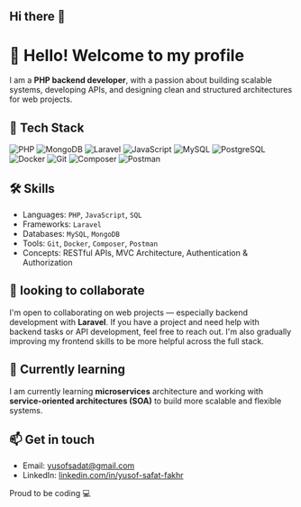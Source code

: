 ## Hi there 👋

<!--
**yusofsf/yusofsf** is a ✨ _special_ ✨ repository because its `README.md` (this file) appears on your GitHub profile.

Here are some ideas to get you started:

- 🔭 I’m currently working on ...
- 🌱 I’m currently learning ...
- 👯 I’m looking to collaborate on ...
- 🤔 I’m looking for help with ...
- 💬 Ask me about ...
- 📫 How to reach me: ...
- 😄 Pronouns: ...
- ⚡ Fun fact: ...
-->
# 👋 Hello! Welcome to my profile

I am a **PHP backend developer**, with a passion about building scalable systems, developing APIs, and designing clean and structured architectures for web projects.

## 🚀 Tech Stack

![PHP](https://img.shields.io/badge/PHP-777BB4?style=for-the-badge&logo=php&logoColor=white)
![MongoDB](https://img.shields.io/badge/MongoDB-47A248?style=for-the-badge&logo=mongodb&logoColor=white)
![Laravel](https://img.shields.io/badge/Laravel-FC494E?style=for-the-badge&logo=laravel&logoColor=white)
![JavaScript](https://img.shields.io/badge/JavaScript-F7DF1E?style=for-the-badge&logo=javascript&logoColor=black)
![MySQL](https://img.shields.io/badge/MySQL-4479A1?style=for-the-badge&logo=mysql&logoColor=white)
![PostgreSQL](https://img.shields.io/badge/PostgreSQL-336791?style=for-the-badge&logo=postgresql&logoColor=white)
![Docker](https://img.shields.io/badge/Docker-2496ED?style=for-the-badge&logo=docker&logoColor=white)
![Git](https://img.shields.io/badge/Git-F05032?style=for-the-badge&logo=git&logoColor=white)
![Composer](https://img.shields.io/badge/Composer-885630?style=for-the-badge&logo=composer&logoColor=white)
![Postman](https://img.shields.io/badge/Postman-FF6C37?style=for-the-badge&logo=postman&logoColor=white)


## 🛠 Skills
- Languages: `PHP`, `JavaScript`, `SQL`
- Frameworks: `Laravel`
- Databases: `MySQL`, `MongoDB`
- Tools: `Git`, `Docker`, `Composer`, `Postman`
- Concepts: RESTful APIs, MVC Architecture, Authentication & Authorization

## 👯 looking to collaborate
I'm open to collaborating on web projects — especially backend development with **Laravel**. If you have a project and need help with backend tasks or API development, feel free to reach out. I'm also gradually improving my frontend skills to be more helpful across the full stack.

## 🔧 Currently learning
I am currently learning **microservices** architecture and working with **service-oriented architectures (SOA)** to build more scalable and flexible systems.

## 📫 Get in touch
- Email: yusofsadat@gmail.com  
- LinkedIn: [linkedin.com/in/yusof-safat-fakhr](https://linkedin.com/in/yusof-safat-fakhr)  

Proud to be coding 💻
